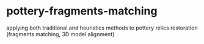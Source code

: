 # pottery-fragments-matching
applying both traditional and heuristics methods to pottery relics restoration (fragments matching, 3D model alignment)
